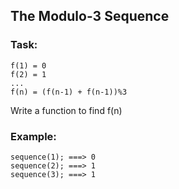 ## The Modulo-3 Sequence 

### Task:
    
    f(1) = 0
    f(2) = 1
    ...
    f(n) = (f(n-1) + f(n-1))%3

Write a function to find f(n)

### Example:
    sequence(1); ===> 0
    sequence(2); ===> 1
    sequence(3); ===> 1
